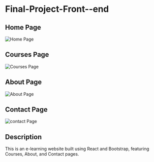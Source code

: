 # Final-Project-Front--end

## Home Page
![Home Page](public/image/screencapture-localhost-3000-home-2025-08-30-20_55_50.png)

## Courses Page
![Courses Page](public/image/screencapture-localhost-3000-Courses-2025-08-30-21_01_19.png)

## About Page
![About Page](public/image/screencapture-localhost-3000-AboutUs-2025-08-30-20_59_23.png)

## Contact Page
![contact Page](public/image/screencapture-localhost-3000-Contact-2025-08-30-21_02_18.png)

## Description
This is an e-learning website built using React and Bootstrap, featuring Courses, About, and Contact pages.

